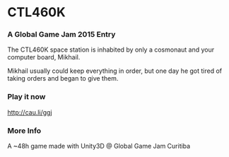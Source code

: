 # CTL460K #
### A Global Game Jam 2015 Entry

The CTL460K space station is inhabited by only a cosmonaut and your computer board, Mikhail.

Mikhail usually could keep everything in order, but one day he got tired of taking orders and began to give them.

### Play it now ###

http://cau.li/ggj

### More Info ##

A ~48h game made with Unity3D @ Global Game Jam Curitiba